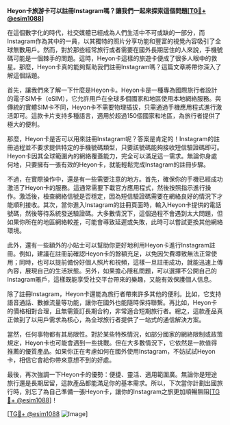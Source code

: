 **Heyon卡旅游卡可以註冊Instagram嗎？讓我們一起來探索這個問題[[TG💪+ @esim1088](https://t.me/s/esim1088)]**

在這個數字化的時代，社交媒體已經成為人們生活中不可或缺的一部分，而Instagram作為其中的一員，以其獨特的照片分享功能和豐富的視覺內容吸引了全球無數用戶。然而，對於那些經常旅行或者需要在國外長期居住的人來說，手機號碼可能是一個棘手的問題。這時，Heyon卡這樣的旅遊卡便成了很多人眼中的救星。那麼，Heyon卡真的能夠幫助我們註冊Instagram嗎？這篇文章將帶你深入了解這個話題。

首先，讓我們來了解一下什麼是Heyon卡。Heyon卡是一種專為國際旅行者設計的電子SIM卡（eSIM），它允許用戶在全球多個國家和地區使用本地網絡服務。與傳統的實體SIM卡不同，Heyon卡不需要物理插拔，只需通過手機應用程式進行激活即可。這款卡片支持多種語言，適用於超過150個國家和地區，為旅行者提供了極大的便利。

那麼，Heyon卡是否可以用來註冊Instagram呢？答案是肯定的！Instagram的註冊過程並不要求提供特定的手機號碼類型，只要該號碼能夠接收短信驗證碼即可。Heyon卡因其全球範圍內的網絡覆蓋能力，完全可以滿足這一需求。無論你身處何地，只要擁有一張有效的Heyon卡，就能輕鬆完成Instagram的註冊步驟。

不過，在實際操作中，還是有一些需要注意的地方。首先，確保你的手機已經成功激活了Heyon卡的服務。這通常需要下載官方應用程式，然後按照指示進行操作。激活後，檢查網絡信號是否穩定，因為短信驗證碼需要在網絡良好的情況下才能順利接收。其次，當你進入Instagram的註冊頁面時，輸入Heyon卡提供的電話號碼，然後等待系統發送驗證碼。大多數情況下，這個過程不會遇到太大問題，但如果你所在的地區網絡較差，可能會導致延遲或失敗，此時可以嘗試更換其他網絡環境。

此外，還有一些額外的小貼士可以幫助你更好地利用Heyon卡進行Instagram註冊。例如，建議在註冊前確認Heyon卡的餘額充足，以免因欠費導致無法正常使用；同時，也可以提前備份好個人照片和視頻，這樣一旦註冊成功，就能迅速上傳內容，展現自己的生活狀態。另外，如果擔心隱私問題，可以選擇不公開自己的Instagram賬戶，這樣既能享受社交平台帶來的樂趣，又能有效保護個人信息。

除了註冊Instagram，Heyon卡還能為旅行者帶來許多其他的便利。比如，它支持語音通話、數據流量等功能，讓你在國外也能隨時保持聯繫。再比如，Heyon卡的價格相對合理，且無需簽訂長期合約，非常適合短期旅行者。總之，這款產品真正做到了以用戶需求為核心，為全球旅行者提供了一站式的通信解決方案。

當然，任何事物都有其局限性。對於某些特殊情況，如部分國家的網絡限制或政策規定，Heyon卡也可能會遇到一些挑戰。但在大多數情況下，它依然是一款值得推薦的優質產品。如果你正在考慮如何在國外使用Instagram，不妨試試Heyon卡，相信它會給你帶來意想不到的好處。

最後，再次強調一下Heyon卡的優勢：便捷、靈活、適用範圍廣。無論你是短途旅行還是長期居留，這款產品都能滿足你的基本需求。所以，下次當你計劃出國旅行時，別忘了為自己準備一張Heyon卡，讓你的Instagram之旅更加順暢無阻[[TG💪+ @esim1088](https://t.me/s/esim1088)]！

[[TG💪+ @esim1088](https://t.me/s/esim1088) ![Image](https://i.postimg.cc/4NQfJmqS/Snipaste-2025-05-13-00-14-12.png)]